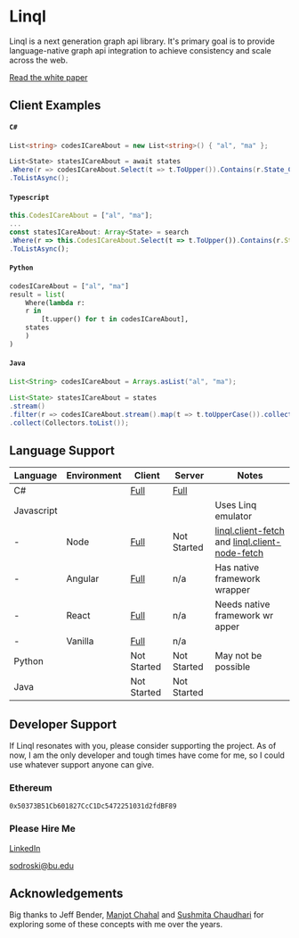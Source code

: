 # Linql

Linql is a next generation graph api library.  It's primary goal is to provide language-native graph api integration to achieve consistency and scale across the web. 

[Read the white paper](./WhitePaper.md)  

## Client Examples

#### **`C#`**
```cs 
List<string> codesICareAbout = new List<string>() { "al", "ma" };

List<State> statesICareAbout = await states
.Where(r => codesICareAbout.Select(t => t.ToUpper()).Contains(r.State_Code))
.ToListAsync();
```

#### **`Typescript`**
```typescript
this.CodesICareAbout = ["al", "ma"];
...
const statesICareAbout: Array<State> = search
.Where(r => this.CodesICareAbout.Select(t => t.ToUpper()).Contains(r.State_Code!))
.ToListAsync();

```

#### **`Python`**
```python
codesICareAbout = ["al", "ma"]
result = list(
    Where(lambda r: 
    r in 
        [t.upper() for t in codesICareAbout], 
    states
    )
)
```

#### **`Java`**
```java
List<String> codesICareAbout = Arrays.asList("al", "ma");

List<State> statesICareAbout = states
.stream()
.filter(r => codesICareAbout.stream().map(t => t.toUpperCase()).collect(Collectors.toList().contains(r))
.collect(Collectors.toList());
```

## Language Support

| Language   | Environment | Client                                                 | Server                       | Notes                                                                                                                                         |
| ---------- | ----------- | ------------------------------------------------------ | ---------------------------- | --------------------------------------------------------------------------------------------------------------------------------------------- |
| C#         |             | [Full](./C%23/Linql.Client/)                           | [Full](./C%23/Linql.Server/) |
| Javascript |             |                                                        |                              | Uses Linq emulator                                                                                                                            |
| -          | Node        | [Full](./Typescript/projects/linql.client-node-fetch/) | Not Started                  | [linql.client-fetch](./Typescript/projects/linql.client-fetch/) and [linql.client-node-fetch](./Typescript/projects/linql.client-node-fetch/) |
| -          | Angular     | [Full](./Typescript/projects/linql.client-angular/)    | n/a                          | Has native framework wrapper                                                                                                                  |
| -          | React       | [Full](./Typescript/projects/linql.client-fetch/)      | n/a                          | Needs native framework wr apper                                                                                                               |
| -          | Vanilla     | [Full](./Typescript/projects/linql.client-fetch/)      | n/a                          |
| Python     |             | Not Started                                            | Not Started                  | May not be possible                                                                                                                           |
| Java       |             | Not Started                                            | Not Started                  |

## Developer Support

If Linql resonates with you, please consider supporting the project.  As of now, I am the only developer and tough times have come for me, so I could use whatever support anyone can give.  

### Ethereum

```
0x50373B51Cb601827CcC1Dc5472251031d2fdBF89
```

### Please Hire Me

[LinkedIn](https://www.linkedin.com/in/kris-sodroski-60001480/)

[sodroski@bu.edu](mailto:sodroski@bu.edu)

## Acknowledgements 

Big thanks to Jeff Bender, [Manjot Chahal](https://www.linkedin.com/in/manjot-chahal-96740198/) and [Sushmita Chaudhari](https://www.linkedin.com/in/sushmitachaudhari/) for exploring some of these concepts with me over the years.  
